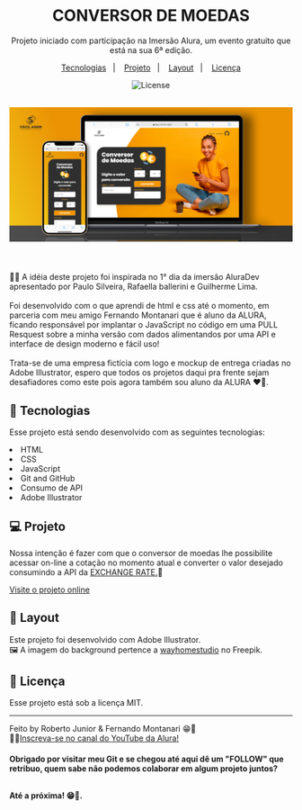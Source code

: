
<h1 align="center"> CONVERSOR DE MOEDAS </h1>

<p align="center">
Projeto iniciado com participação na Imersão Alura, um evento gratuito que está na sua 6ª edição. <br/>
</p>

<p align="center">
  <a href="#-tecnologias">Tecnologias</a>&nbsp;&nbsp;&nbsp;|&nbsp;&nbsp;&nbsp;
  <a href="#-projeto">Projeto</a>&nbsp;&nbsp;&nbsp;|&nbsp;&nbsp;&nbsp;
  <a href="#-layout">Layout</a>&nbsp;&nbsp;&nbsp;|&nbsp;&nbsp;&nbsp;
  <a href="#memo-licença">Licença</a>
</p>


<p align="center">
  <img alt="License" src="https://img.shields.io/static/v1?label=license&message=MIT&color=49AA26&labelColor=000000">
</p>

<br>

  <div align="center">
    <a target="_blank" href="https://robertojunnior.github.io/conversor-de-moedas/">
    <img width="800px" src="./imagens/mockup-conversor.png" alt="projeto">
    </a>
  </div>

<br>
<br>

<br>
🧑‍🚀 A idéia deste projeto foi inspirada no 1° dia da imersão AluraDev apresentado por Paulo Silveira, Rafaella ballerini e Guilherme Lima. <br>
<br>Foi desenvolvido com o que aprendi de html e css até o momento, em parceria com meu amigo Fernando Montanari que é aluno da ALURA, ficando responsável por implantar o JavaScript no código em uma PULL Resquest sobre a minha versão com dados alimentandos por uma API e interface de design moderno e fácil uso!
<br>
<br>Trata-se de uma empresa fictícia com logo e mockup de entrega criadas no Adobe Illustrator, espero que todos os projetos daqui pra frente sejam desafiadores como este pois agora também sou aluno da ALURA ❤️‍🔥.

## 🚀 Tecnologias

Esse projeto está sendo desenvolvido com as seguintes tecnologias:

<li> HTML
<li> CSS
<li> JavaScript
<li> Git and GitHub
<li> Consumo de API
<li> Adobe Illustrator

## 💻 Projeto

Nossa intenção é fazer com que o conversor de moedas lhe possibilite acessar on-line a cotação no momento atual e converter o valor desejado consumindo a API da <a href="https://www.exchangerate-api.com/">EXCHANGE RATE.</a>🚀

[Visite o projeto online](https://robertojunnior.github.io/conversor-de-moedas/)

## 🔖 Layout
Este projeto foi desenvolvido com Adobe Illustrator.<br>
🖼️ A imagem do background pertence a <a href="https://br.freepik.com/fotos-gratis/close-up-em-uma-jovem-atraente-e-despreocupada-sentada-no-chao_12950967.htm#query=pessoa%20telefone&position=9&from_view=keyword">wayhomestudio</a> no Freepik.

## :memo: Licença

Esse projeto está sob a licença MIT.

---

Feito by Roberto Junior & Fernando Montanari 😁:wave: 
<br>🧑‍🚀[Inscreva-se no canal do YouTube da Alura!](https://www.youtube.com/@Alura)

    
<h4> Obrigado por visitar meu Git e se chegou até aqui dê um "FOLLOW" que retribuo, quem sabe não podemos colaborar em algum projeto juntos?
  <br>
  <br>
<p> Até a próxima! 😁🖖.
